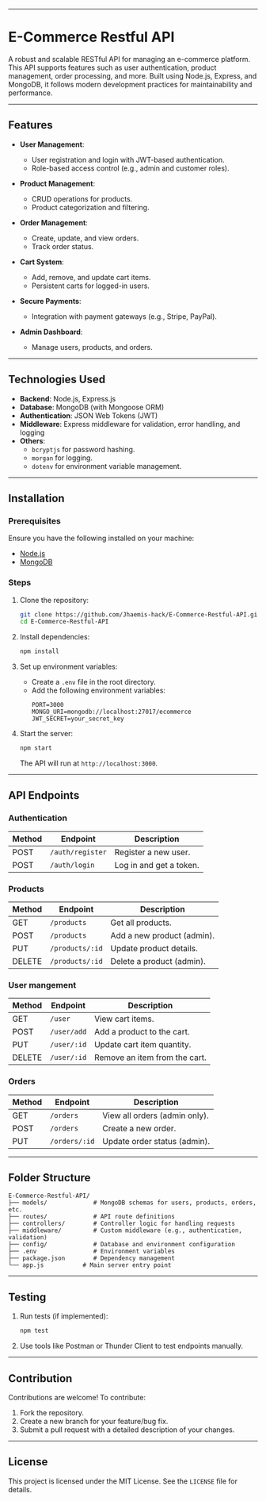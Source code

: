 
---

# E-Commerce Restful API

A robust and scalable RESTful API for managing an e-commerce platform. This API supports features such as user authentication, product management, order processing, and more. Built using Node.js, Express, and MongoDB, it follows modern development practices for maintainability and performance.

---

## Features

- **User Management**:
  - User registration and login with JWT-based authentication.
  - Role-based access control (e.g., admin and customer roles).

- **Product Management**:
  - CRUD operations for products.
  - Product categorization and filtering.

- **Order Management**:
  - Create, update, and view orders.
  - Track order status.

- **Cart System**:
  - Add, remove, and update cart items.
  - Persistent carts for logged-in users.

- **Secure Payments**:
  - Integration with payment gateways (e.g., Stripe, PayPal).

- **Admin Dashboard**:
  - Manage users, products, and orders.


---

## Technologies Used

- **Backend**: Node.js, Express.js
- **Database**: MongoDB (with Mongoose ORM)
- **Authentication**: JSON Web Tokens (JWT)
- **Middleware**: Express middleware for validation, error handling, and logging
- **Others**: 
  - `bcryptjs` for password hashing.
  - `morgan` for logging.
  - `dotenv` for environment variable management.

---

## Installation

### Prerequisites
Ensure you have the following installed on your machine:
- [Node.js](https://nodejs.org/)
- [MongoDB](https://www.mongodb.com/)

### Steps

1. Clone the repository:
   ```bash
   git clone https://github.com/Jhaemis-hack/E-Commerce-Restful-API.git
   cd E-Commerce-Restful-API
   ```

2. Install dependencies:
   ```bash
   npm install
   ```

3. Set up environment variables:
   - Create a `.env` file in the root directory.
   - Add the following environment variables:
     ```env
     PORT=3000
     MONGO_URI=mongodb://localhost:27017/ecommerce
     JWT_SECRET=your_secret_key
     ```

4. Start the server:
   ```bash
   npm start
   ```
   The API will run at `http://localhost:3000`.

---

## API Endpoints

### **Authentication**
| Method | Endpoint          | Description           |
|--------|--------------------|-----------------------|
| POST   | `/auth/register`   | Register a new user.  |
| POST   | `/auth/login`      | Log in and get a token.|

### **Products**
| Method | Endpoint         | Description               |
|--------|-------------------|---------------------------|
| GET    | `/products`       | Get all products.         |
| POST   | `/products`       | Add a new product (admin).|
| PUT    | `/products/:id`   | Update product details.   |
| DELETE | `/products/:id`   | Delete a product (admin). |

### **User mangement**
| Method | Endpoint            | Description                  |
|--------|----------------------|------------------------------|
| GET    | `/user`              | View cart items.             |
| POST   | `/user/add`          | Add a product to the cart.   |
| PUT    | `/user/:id`          | Update cart item quantity.   |
| DELETE | `/user/:id`          | Remove an item from the cart.|

### **Orders**
| Method | Endpoint          | Description                    |
|--------|--------------------|--------------------------------|
| GET    | `/orders`          | View all orders (admin only). |
| POST   | `/orders`          | Create a new order.           |
| PUT    | `/orders/:id`      | Update order status (admin).  |

---

## Folder Structure

```
E-Commerce-Restful-API/
├── models/             # MongoDB schemas for users, products, orders, etc.
├── routes/             # API route definitions
├── controllers/        # Controller logic for handling requests
├── middleware/         # Custom middleware (e.g., authentication, validation)
├── config/             # Database and environment configuration
├── .env                # Environment variables
├── package.json        # Dependency management
└── app.js           # Main server entry point
```

---

## Testing

1. Run tests (if implemented):
   ```bash
   npm test
   ```

2. Use tools like Postman or Thunder Client to test endpoints manually.

---

## Contribution

Contributions are welcome! To contribute:
1. Fork the repository.
2. Create a new branch for your feature/bug fix.
3. Submit a pull request with a detailed description of your changes.

---

## License

This project is licensed under the MIT License. See the `LICENSE` file for details.


